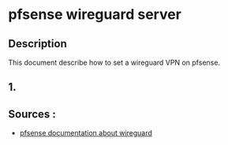 # pfsense wireguard server

## Description

This document describe how to set a wireguard VPN on pfsense.

## 1. 


## Sources : 

- [pfsense documentation about wireguard](https://docs.netgate.com/pfsense/en/latest/vpn/wireguard/settings.html)